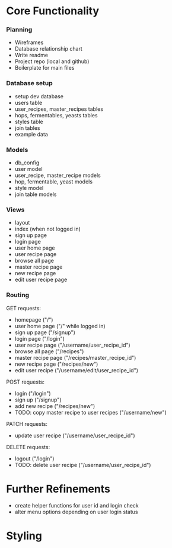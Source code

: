# Core Functionality

### Planning
* Wireframes
* Database relationship chart
* Write readme
* Project repo (local and github)
* Boilerplate for main files

### Database setup
* setup dev database
* users table
* user_recipes, master_recipes tables
* hops, fermentables, yeasts tables
* styles table
* join tables
* example data

### Models
* db_config
* user model
* user_recipe, master_recipe models
* hop, fermentable, yeast models
* style model
* join table models

### Views
* layout
* index (when not logged in)
* sign up page
* login page
* user home page
* user recipe page
* browse all page
* master recipe page
* new recipe page
* edit user recipe page

### Routing
GET requests:
* homepage ("/")
* user home page ("/" while logged in)
* sign up page ("/signup")
* login page ("/login")
* user recipe page ("/username/user_recipe_id")
* browse all page ("/recipes")
* master recipe page ("/recipes/master_recipe_id")
* new recipe page ("/recipes/new")
* edit user recipe ("/username/edit/user_recipe_id")

POST requests:
* login ("/login")
* sign up ("/signup")
* add new recipe ("/recipes/new")
* TODO: copy master recipe to user recipes ("/username/new")

PATCH requests:
* update user recipe ("/username/user_recipe_id")

DELETE requests:
* logout ("/login")
* TODO: delete user recipe ("/username/user_recipe_id")

# Further Refinements
* create helper functions for user id and login check
* alter menu options depending on user login status

# Styling

